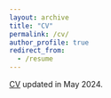 ```yaml
---
layout: archive
title: "CV"
permalink: /cv/
author_profile: true
redirect_from:
  - /resume
---
```


[CV](/files/Hao_Xu_CV.pdf) updated in May 2024.

